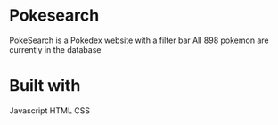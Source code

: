 # Pokesearch
PokeSearch is a Pokedex website with a filter bar
All 898 pokemon are currently in the database

# Built with
Javascript
HTML
CSS
